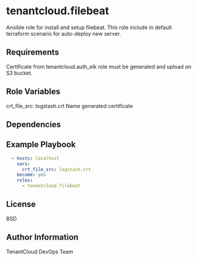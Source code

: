 tenantcloud.filebeat
=========

Ansible role for install and setup filebeat. This role include in default terraform scenario for auto-deploy new server.

Requirements
------------

Certificate from tenantcloud.auth_elk role must be generated and upload on S3 bucket.

Role Variables
--------------

crt_file_src: logstash.crt
Name generated certificate

Dependencies
------------


Example Playbook
----------------

```yaml
  - hosts: localhost
    vars:
      crt_file_src: logstash.crt
    become: yes
    roles:
      - tenantcloud.filebeat
```

License
-------

BSD

Author Information
------------------

TenantCloud DevOps Team
